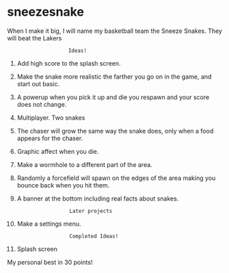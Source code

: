# sneezesnake
When I make it big, I will name my basketball team the Sneeze Snakes.
They will beat the Lakers

                        Ideas!

1. Add high score to the splash screen.
2. Make the snake more realistic the farther you go on in the game, and start out basic.
3. A powerup when you pick it up and die you respawn and your score does not change.
4. Multiplayer. Two snakes
5. The chaser will grow the same way the snake does, only when a food appears for the chaser.
6. Graphic affect when you die.
7. Make a wormhole to a different part of the area.
8. Randomly a forcefield will spawn on the edges of the area making you bounce back when you hit them. 
9. A banner at the bottom including real facts about snakes.             
                        
                        Later projects

1. Make a settings menu.

                        Completed Ideas!

1. Splash screen

My personal best in 30 points!